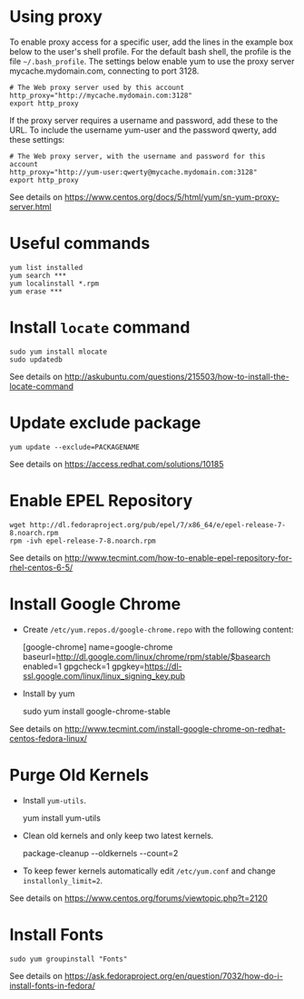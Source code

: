 # Using proxy

To enable proxy access for a specific user, add the lines in the example box below to the user's shell profile. For the default bash shell, the profile is the file `~/.bash_profile`. The settings below enable yum to use the proxy server mycache.mydomain.com, connecting to port 3128.
 
    # The Web proxy server used by this account
    http_proxy="http://mycache.mydomain.com:3128"
    export http_proxy
    
If the proxy server requires a username and password, add these to the URL. To include the username yum-user and the password qwerty, add these settings: 

    # The Web proxy server, with the username and password for this account
    http_proxy="http://yum-user:qwerty@mycache.mydomain.com:3128"
    export http_proxy

See details on <https://www.centos.org/docs/5/html/yum/sn-yum-proxy-server.html> 

# Useful commands

    yum list installed
    yum search ***
    yum localinstall *.rpm
    yum erase ***

# Install `locate` command

    sudo yum install mlocate
    sudo updatedb

See details on <http://askubuntu.com/questions/215503/how-to-install-the-locate-command>

# Update exclude package

    yum update --exclude=PACKAGENAME

See details on <https://access.redhat.com/solutions/10185>

# Enable EPEL Repository

    wget http://dl.fedoraproject.org/pub/epel/7/x86_64/e/epel-release-7-8.noarch.rpm
    rpm -ivh epel-release-7-8.noarch.rpm

See details on <http://www.tecmint.com/how-to-enable-epel-repository-for-rhel-centos-6-5/>

# Install Google Chrome

* Create `/etc/yum.repos.d/google-chrome.repo` with the following content:

    [google-chrome]
    name=google-chrome
    baseurl=http://dl.google.com/linux/chrome/rpm/stable/$basearch
    enabled=1
    gpgcheck=1
    gpgkey=https://dl-ssl.google.com/linux/linux_signing_key.pub

* Install by yum

    sudo yum install google-chrome-stable

See details on <http://www.tecmint.com/install-google-chrome-on-redhat-centos-fedora-linux/>

# Purge Old Kernels

* Install `yum-utils`.

    yum install yum-utils

* Clean old kernels and only keep two latest kernels.

    package-cleanup --oldkernels --count=2

* To keep fewer kernels automatically edit `/etc/yum.conf` and change `installonly_limit=2`.

See details on <https://www.centos.org/forums/viewtopic.php?t=2120>

# Install Fonts

    sudo yum groupinstall "Fonts"

See details on <https://ask.fedoraproject.org/en/question/7032/how-do-i-install-fonts-in-fedora/>
